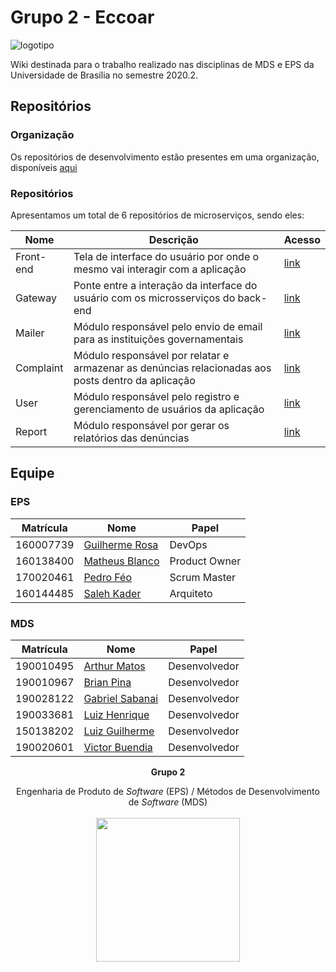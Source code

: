 # Grupo 2 - Eccoar

![logotipo](https://user-images.githubusercontent.com/35435199/110542165-7acde480-8107-11eb-8140-51467e9473a4.png)

Wiki destinada para o trabalho realizado nas disciplinas de MDS e EPS da Universidade de Brasília no semestre 2020.2.

## Repositórios

### Organização

Os repositórios de desenvolvimento estão presentes em uma organização, disponíveis [aqui](https://github.com/Eccoar)

### Repositórios

Apresentamos um total de 6 repositórios de microserviços, sendo eles:

| Nome      | Descrição                                                                                          | Acesso                                                    |
| --------- | -------------------------------------------------------------------------------------------------- | --------------------------------------------------------- |
| Front-end | Tela de interface do usuário por onde o mesmo vai interagir com a aplicação                        | [link](https://github.com/Eccoar/2020.2-eccoar_front-end) |
| Gateway   | Ponte entre a interação da interface do usuário com os microsserviços do back-end                  | [link](https://github.com/Eccoar/2020.2-Eccoar_Gateway)   |
| Mailer    | Módulo responsável pelo envio de email para as instituições governamentais                         | [link](https://github.com/Eccoar/2020.2-Eccoar_Mailer)    |
| Complaint | Módulo responsável por relatar e armazenar as denúncias relacionadas aos posts dentro da aplicação | [link](https://github.com/Eccoar/2020.2-Eccoar_Complaint) |
| User      | Módulo responsável pelo registro e gerenciamento de usuários da aplicação                          | [link](https://github.com/Eccoar/2020.2-Eccoar_Users)     |
| Report    | Módulo responsável por gerar os relatórios das denúncias                                           | [link](https://github.com/Eccoar/2020.2-Eccoar_Reports)   |

## Equipe

### EPS

| Matrícula | Nome                                               | Papel         |
| --------- | -------------------------------------------------- | ------------- |
| 160007739 | [Guilherme Rosa](https://github.com/guilhesme23)   | DevOps        |
| 160138400 | [Matheus Blanco](https://github.com/MatheusBlanco) | Product Owner |
| 170020461 | [Pedro Féo](https://github.com/Phe0)               | Scrum Master  |
| 160144485 | [Saleh Kader](https://github.com/devsalula)        | Arquiteto     |

### MDS

| Matrícula | Nome                                                | Papel         |
| --------- | --------------------------------------------------- | ------------- |
| 190010495 | [Arthur Matos](https://github.com/Arthur-Matos)     | Desenvolvedor |
| 190010967 | [Brian Pina](https://github.com/DLBrianPina)        | Desenvolvedor |
| 190028122 | [Gabriel Sabanai](https://github.com/Sabanai104)    | Desenvolvedor |
| 190033681 | [Luiz Henrique](https://github.com/luiz-herique)    | Desenvolvedor |
| 150138202 | [Luiz Guilherme](https://github.com/LuizPettengill) | Desenvolvedor |
| 190020601 | [Victor Buendia](https://github.com/Victor-Buendia) | Desenvolvedor |

<p align="center"><b>Grupo 2</b></p>
<p align="center">Engenharia de Produto de <i>Software</i> (EPS) / Métodos de Desenvolvimento de <i>Software</i> (MDS)<br /><br />
<a href="https://fga.unb.br" target="_blank"><img width="230"src="https://4.bp.blogspot.com/-0aa6fAFnSnA/VzICtBQgciI/AAAAAAAARn4/SxVsQPFNeE0fxkCPVgMWbhd5qIEAYCMbwCLcB/s1600/unb-gama.png"></a>
</p>

